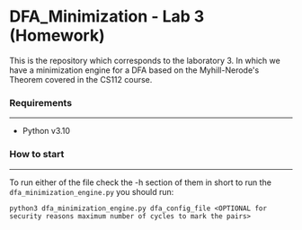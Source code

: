 # DFA_Minimization - Lab 3 (Homework)
This is the repository which corresponds to the laboratory 3. In which we have a minimization engine for a DFA based on the Myhill-Nerode's Theorem covered
in the CS112 course.

### Requirements
---
* Python v3.10

### How to start
---
To run either of the file check the -h section of them in short to run the ```dfa_minimization_engine.py``` you should run:
```
python3 dfa_minimization_engine.py dfa_config_file <OPTIONAL for security reasons maximum number of cycles to mark the pairs>
```
